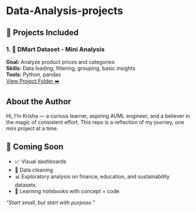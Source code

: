 # Data-Analysis-projects

## 📁 Projects Included
 ### 1. 🛒 DMart Dataset - Mini Analysis  
**Goal:** Analyze product prices and categories  
**Skills:** Data loading, filtering, grouping, basic insights  
**Tools:** Python, pandas  
[View Project Folder ➡️](https://github.com/KrishaPatel108/Data-Analysis-projects/blob/main/Dmartanalysis.py)

## About the Author  
Hi, I’m Krisha — a curious learner, aspiring AI/ML engineer, and a believer in the magic of consistent effort. This repo is a reflection of my journey, one mini project at a time.


## 🌟 Coming Soon  
- 📈 Visual dashboards  
- 🧹 Data cleaning 
- 📊 Exploratory analysis on finance, education, and sustainability datasets  
- 📘 Learning notebooks with concept + code


*“Start small, but start with purpose.”*



